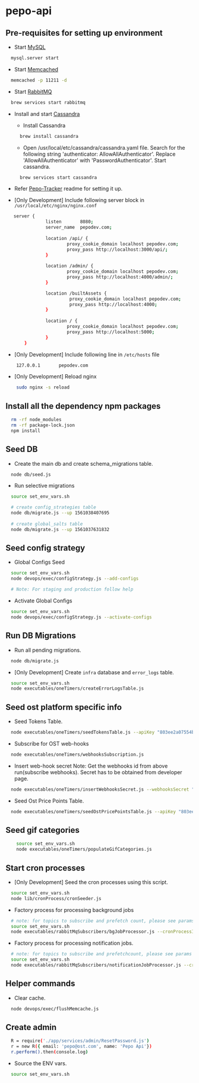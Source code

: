 # pepo-api

## Pre-requisites for setting up environment

* Start [MySQL](https://www.mysql.com/downloads/)
```bash
  mysql.server start
```

* Start [Memcached](https://memcached.org/)
```bash
  memcached -p 11211 -d
```

* Start [RabbitMQ](https://www.rabbitmq.com/download.html)
```bash
  brew services start rabbitmq
```

* Install and start [Cassandra](https://cassandra.apache.org/)
    - Install Cassandra
    ```bash
      brew install cassandra
    ```

    - Open /usr/local/etc/cassandra/cassandra.yaml file. Search for the following string 'authenticator: AllowAllAuthenticator'. Replace 'AllowAllAuthenticator' with 'PasswordAuthenticator'. Start cassandra.
    ```bash
      brew services start cassandra
    ```
    
* Refer [Pepo-Tracker](https://github.com/pepotech/pepo-tracker) readme for setting it up.

* [Only Development] Include following server block in `/usr/local/etc/nginx/nginx.conf`
```bash
   server {
               listen       8080;
               server_name  pepodev.com;
   
               location /api/ {
                       proxy_cookie_domain localhost pepodev.com;
                       proxy_pass http://localhost:3000/api/;
               }
   
               location /admin/ {
                       proxy_cookie_domain localhost pepodev.com;
                       proxy_pass http://localhost:4000/admin/;
               }

               location /builtAssets {
                        proxy_cookie_domain localhost pepodev.com;
                        proxy_pass http://localhost:4000;
               }
   
               location / {
                       proxy_cookie_domain localhost pepodev.com;
                       proxy_pass http://localhost:5000;
               }
       }
```

* [Only Development] Include following line in `/etc/hosts` file
```bash
    127.0.0.1       pepodev.com
```

* [Only Development] Reload nginx
```bash
    sudo nginx -s reload
```

## Install all the dependency npm packages
```bash
  rm -rf node_modules
  rm -rf package-lock.json
  npm install
```

## Seed DB
* Create the main db and create schema_migrations table.
```bash
  node db/seed.js
```

* Run selective migrations
```bash
  source set_env_vars.sh

  # create config_strategies table
  node db/migrate.js --up 1561038407695
  
  # create global_salts table
  node db/migrate.js --up 1561037631832
```

## Seed config strategy

* Global Configs Seed
```bash
  source set_env_vars.sh
  node devops/exec/configStrategy.js --add-configs

  # Note: For staging and production follow help
```

* Activate Global Configs
```bash
  source set_env_vars.sh
  node devops/exec/configStrategy.js --activate-configs
```

## Run DB Migrations

* Run all pending migrations.
```bash
  node db/migrate.js
```

* [Only Development] Create `infra` database and `error_logs` table.
```bash
  source set_env_vars.sh
  node executables/oneTimers/createErrorLogsTable.js
```

## Seed ost platform specific info

* Seed Tokens Table.
```bash
  node executables/oneTimers/seedTokensTable.js --apiKey "803ee2a07554b94d80fb4ba4eb08229c" --apiSecret "66fc5bce904f83a74aba10469505cd5ac51dfc886fc747ecbfba3fea254d3006"
```

* Subscribe for OST web-hooks
```bash
  node executables/oneTimers/webhooksSubscription.js
```

* Insert web-hook secret
Note: Get the webhooks id from above run(subscribe webhooks). Secret has to be obtained from developer page.
```bash 
  node executables/oneTimers/insertWebhooksSecret.js --webhooksSecret "__WXYZ" --webhooksId "__ABCD"
```

* Seed Ost Price Points Table.
```bash
  node executables/oneTimers/seedOstPricePointsTable.js --apiKey "803ee2a07554b94d80fb4ba4eb08229c" --apiSecret "66fc5bce904f83a74aba10469505cd5ac51dfc886fc747ecbfba3fea254d3006"
```

## Seed gif categories
```bash
    source set_env_vars.sh
    node executables/oneTimers/populateGifCategories.js
```

## Start cron processes
* [Only Development] Seed the cron processes using this script.
```bash
  source set_env_vars.sh
  node lib/cronProcess/cronSeeder.js
```

* Factory process for processing background jobs
```bash
  # note: for topics to subscribe and prefetch count, please see params column of the cron_processes table
  source set_env_vars.sh
  node executables/rabbitMqSubscribers/bgJobProcessor.js --cronProcessId 3
```
* Factory process for processing notification jobs.
```bash
  # note: for topics to subscribe and prefetchcount, please see params column of the cron_processes table
  source set_env_vars.sh
  node executables/rabbitMqSubscribers/notificationJobProcessor.js --cronProcessId 4
```

## Helper commands

* Clear cache.
```bash
  node devops/exec/flushMemcache.js
```

## Create admin 
```bash
  R = require('./app/services/admin/ResetPassword.js')
  r = new R({ email: 'pepo@ost.com', name: 'Pepo Api'})
  r.perform().then(console.log)
```

* Source the ENV vars.
```bash
  source set_env_vars.sh
```
